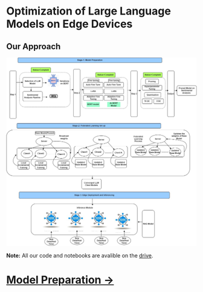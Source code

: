 # Optimization of Large Language Models on Edge Devices

## Our Approach
![Approach](./img/Approach.jpg)


**Note:** All our code and notebooks are avalible on the [drive](https://drive.google.com/drive/folders/14GQZjjMnR8uZtNWt6w1A_9qkMg-jrEQ7?usp=sharing).

# [Model Preparation ->](01_Stage-1.md)

